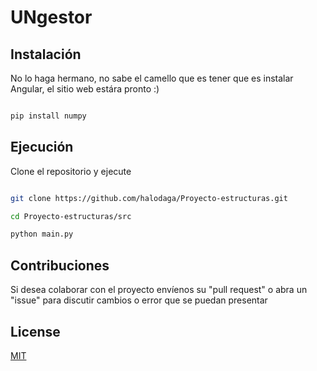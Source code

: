 # UNgestor

## Instalación

No lo haga hermano, no sabe el camello que es tener que es instalar Angular, el sitio web estára pronto :)

```bash

pip install numpy

```

## Ejecución

Clone el repositorio y ejecute

```bash

git clone https://github.com/halodaga/Proyecto-estructuras.git

cd Proyecto-estructuras/src

python main.py

```


## Contribuciones

Si desea colaborar con el proyecto envíenos su "pull request" o abra un "issue" para discutir cambios o error que se puedan presentar


## License

[MIT](https://choosealicense.com/licenses/mit/)

